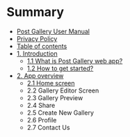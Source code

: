 # Summary

* [Post Gallery User Manual](README.md)
* [Privacy Policy](privacy-policy.md)
* [Table of contents](table-of-contents.md)
* [1. Introduction](introduction.md)
  * [1.1 What is Post Gallery web app?](introduction.md)
  * [1.2 How to get started?](12-how-to-get-started.md)
* [2. App overview](app-review.md)
  * [2.1 Home screen](app-review.md)
  * 2.2 Gallery Editor Screen
  * 2.3 Gallery Preview
  * 2.4 Share
  * 2.5 Create New Gallery
  * 2.6 Profile
  * 2.7 Contact Us

